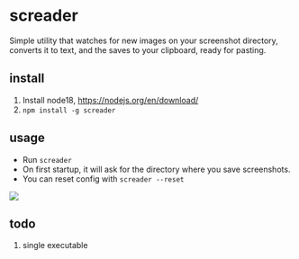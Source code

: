 # screader
Simple utility that watches for new images on your screenshot directory, converts it to text, and the saves to your clipboard, ready for pasting.

## install
1. Install node18, https://nodejs.org/en/download/
2. `npm install -g screader`

## usage
- Run `screader`
- On first startup, it will ask for the directory where you save screenshots.
- You can reset config with `screader --reset`

![](https://github.com/natzcam/screader/blob/main/demo.gif)

## todo
1. single executable